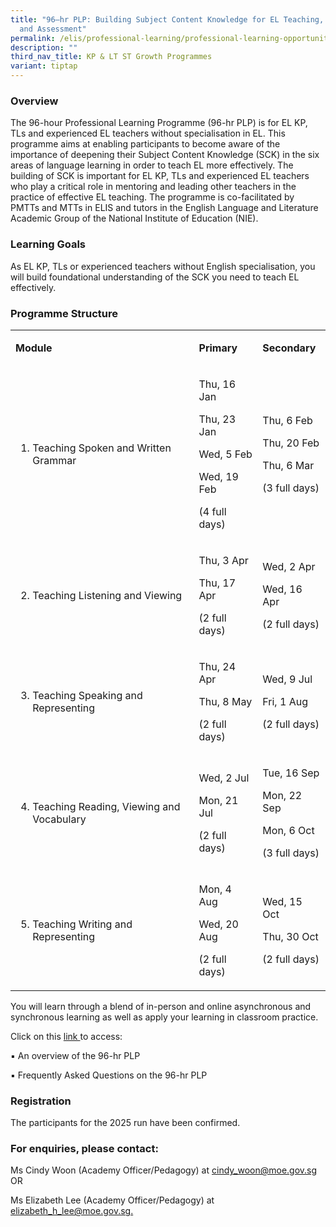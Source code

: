 ```yaml
---
title: "96–hr PLP: Building Subject Content Knowledge for EL Teaching, Learning
  and Assessment"
permalink: /elis/professional-learning/professional-learning-opportunities/building-subject-content-knowledge/
description: ""
third_nav_title: KP & LT ST Growth Programmes
variant: tiptap
---
```

<h3>Overview</h3>
<p>The 96-hour Professional Learning Programme (96-hr PLP) is for EL KP,
TLs and experienced EL teachers without specialisation in EL. This programme
aims at enabling participants to become aware of the importance of deepening
their Subject Content Knowledge (SCK) in the six areas of language learning
in order to teach EL more effectively. The building of SCK is important
for EL KP, TLs and experienced EL teachers who play a critical role in
mentoring and leading other teachers in the practice of effective EL teaching.
The programme is co-facilitated by PMTTs and MTTs in ELIS and tutors in
the English Language and Literature Academic Group of the National Institute
of Education (NIE).</p>
<h3>Learning Goals</h3>
<p>As EL KP, TLs or experienced teachers without English specialisation,
you will build foundational understanding of the SCK you need to teach
EL effectively.</p>
<h3>Programme Structure</h3>
<table style="minWidth: 75px">
<colgroup>
<col>
<col>
<col>
</colgroup>
<tbody>
<tr>
<td rowspan="1" colspan="1">
<p><strong>Module</strong>
</p>
</td>
<td rowspan="1" colspan="1">
<p><strong>Primary</strong>
</p>
</td>
<td rowspan="1" colspan="1">
<p><strong>Secondary</strong>
</p>
</td>
</tr>
<tr>
<td rowspan="1" colspan="1">
<ol data-tight="true" class="tight">
<li>
<p>Teaching Spoken and Written Grammar</p>
</li>
</ol>
<p></p>
</td>
<td rowspan="1" colspan="1">
<p>Thu, 16 Jan</p>
<p>Thu, 23 Jan</p>
<p>Wed, 5 Feb</p>
<p>Wed, 19 Feb</p>
<p>(4 full days)</p>
</td>
<td rowspan="1" colspan="1">
<p>Thu, 6 Feb</p>
<p>Thu, 20 Feb</p>
<p>Thu, 6 Mar</p>
<p>(3 full days)</p>
</td>
</tr>
<tr>
<td rowspan="1" colspan="1">
<ol start="2" data-tight="true" class="tight">
<li>
<p>Teaching Listening and Viewing</p>
</li>
</ol>
</td>
<td rowspan="1" colspan="1">
<p>Thu, 3 Apr</p>
<p>Thu, 17 Apr</p>
<p>(2 full days)</p>
</td>
<td rowspan="1" colspan="1">
<p>Wed, 2 Apr</p>
<p>Wed, 16 Apr</p>
<p>(2 full days)</p>
</td>
</tr>
<tr>
<td rowspan="1" colspan="1">
<ol start="3" data-tight="true" class="tight">
<li>
<p>Teaching Speaking and Representing</p>
</li>
</ol>
</td>
<td rowspan="1" colspan="1">
<p>Thu, 24 Apr</p>
<p>Thu, 8 May</p>
<p>(2 full days)</p>
</td>
<td rowspan="1" colspan="1">
<p>Wed, 9 Jul</p>
<p>Fri, 1 Aug</p>
<p>(2 full days)</p>
</td>
</tr>
<tr>
<td rowspan="1" colspan="1">
<ol start="4" data-tight="true" class="tight">
<li>
<p>Teaching Reading, Viewing and Vocabulary</p>
</li>
</ol>
</td>
<td rowspan="1" colspan="1">
<p>Wed, 2 Jul</p>
<p>Mon, 21 Jul</p>
<p>(2 full days)</p>
</td>
<td rowspan="1" colspan="1">
<p>Tue, 16 Sep</p>
<p>Mon, 22 Sep</p>
<p>Mon, 6 Oct</p>
<p>(3 full days)</p>
</td>
</tr>
<tr>
<td rowspan="1" colspan="1">
<ol start="5" data-tight="true" class="tight">
<li>
<p>Teaching Writing and Representing</p>
</li>
</ol>
</td>
<td rowspan="1" colspan="1">
<p>Mon, 4 Aug</p>
<p>Wed, 20 Aug</p>
<p>(2 full days)</p>
</td>
<td rowspan="1" colspan="1">
<p>Wed, 15 Oct</p>
<p>Thu, 30 Oct</p>
<p>(2 full days)</p>
</td>
</tr>
</tbody>
</table>
<p></p>
<p>You will learn through a blend of in-person and online asynchronous and
synchronous learning as well as apply your learning in classroom practice.</p>
<p>Click on this <a href="https://drive.google.com/drive/folders/14BCAkiNmTdlMjB_VuzP1i5JK4kdxRbxX" rel="noopener nofollow" target="_blank">link </a>to
access:</p>
<p>▪ An overview of the 96-hr PLP</p>
<p>▪ Frequently Asked Questions on the 96-hr PLP</p>
<h3>Registration</h3>
<p>The participants for the 2025 run have been confirmed.</p>
<h3>For enquiries, please contact:</h3>
<p>Ms Cindy Woon (Academy Officer/Pedagogy) at <a href="mailto:cindy_woon@moe.gov.sg" rel="noopener noreferrer nofollow" target="_blank">cindy_woon@moe.gov.sg</a> OR</p>
<p>Ms Elizabeth Lee (Academy Officer/Pedagogy) at <a href="mailto:elizabeth_h_lee@moe.gov.sg" rel="noopener noreferrer nofollow" target="_blank">elizabeth_h_lee@moe.gov.sg.</a>
</p>